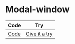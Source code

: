 # Modal-window

|   Code      |   Try    |
| ----------- | ----------- |
|[Code](https://github.com/Lucas-marques-web/Modal-window)  |   [Give it a try]() |
